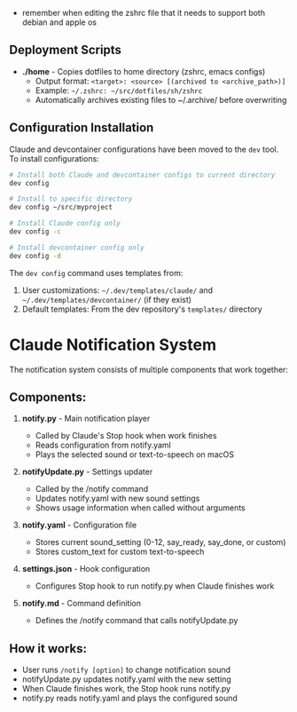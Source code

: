 - remember when editing the zshrc file that it needs to support both debian and apple os

## Deployment Scripts

- **./home** - Copies dotfiles to home directory (zshrc, emacs configs)
  - Output format: `<target>: <source> [(archived to <archive_path>)]`
  - Example: `~/.zshrc: ~/src/dotfiles/sh/zshrc`
  - Automatically archives existing files to ~/.archive/ before overwriting

## Configuration Installation

Claude and devcontainer configurations have been moved to the `dev` tool. To install configurations:

```bash
# Install both Claude and devcontainer configs to current directory
dev config

# Install to specific directory
dev config ~/src/myproject

# Install Claude config only
dev config -c

# Install devcontainer config only
dev config -d
```

The `dev config` command uses templates from:
1. User customizations: `~/.dev/templates/claude/` and `~/.dev/templates/devcontainer/` (if they exist)
2. Default templates: From the dev repository's `templates/` directory

# Claude Notification System

The notification system consists of multiple components that work together:

## Components:

1. **notify.py** - Main notification player
   - Called by Claude's Stop hook when work finishes
   - Reads configuration from notify.yaml
   - Plays the selected sound or text-to-speech on macOS

2. **notifyUpdate.py** - Settings updater
   - Called by the /notify command
   - Updates notify.yaml with new sound settings
   - Shows usage information when called without arguments

3. **notify.yaml** - Configuration file
   - Stores current sound_setting (0-12, say_ready, say_done, or custom)
   - Stores custom_text for custom text-to-speech

4. **settings.json** - Hook configuration
   - Configures Stop hook to run notify.py when Claude finishes work

5. **notify.md** - Command definition
   - Defines the /notify command that calls notifyUpdate.py

## How it works:
- User runs `/notify [option]` to change notification sound
- notifyUpdate.py updates notify.yaml with the new setting
- When Claude finishes work, the Stop hook runs notify.py
- notify.py reads notify.yaml and plays the configured sound